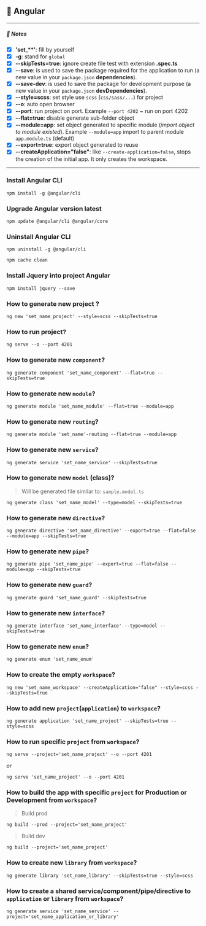 ## :tada: Angular
***

##### :pencil: Notes

- [x] **'set_\*\*'**: fill by yourself
- [x] **-g**: stand for `global`
- [x] **--skipTests=true**: ignore create file test with extension <b>.spec.ts</b>
- [x] **--save**: is used to save the package required for the application to run (a new value in your `package.json` <b>dependencies</b>).
- [x] **--save-dev**: is used to save the package for development purpose (a new value in your `package.json` <b>devDependencies</b>).
- [x] **--style=scss**: set style use `scss` (`css/sass/...`) for project
- [x] **--o**: auto open browser
- [x] **--port**: run project on port. Example `--port 4202` ~ run on port 4202 
- [x] **--flat=true**: disable generate sub-folder object
- [x] **--module=app**: set object generated to specific module (_import object to module existed_). Example `--module=app` import to parent module `app.module.ts` (default)
- [x] **--export=true**: export object generated to reuse
- [x] **--createApplication="false"**: like `--create-application=false`, stops the creation of the initial app. It only creates the workspace.

***

### Install Angular CLI

```shell
npm install -g @angular/cli
```

### Upgrade Angular version latest

```shell
npm update @angular/cli @angular/core
```

### Uninstall Angular CLI

```shell
npm uninstall -g @angular/cli

npm cache clean
```

### Install Jquery into project Angular

```shell
npm install jquery --save
```

### How to generate new project ?

```shell
ng new 'set_name_project' --style=scss --skipTests=true
```

### How to run project?

```shell
ng serve --o --port 4201
```

### How to generate new `component`?

```shell
ng generate component 'set_name_component' --flat=true --skipTests=true
```


### How to generate new `module`?

```shell
ng generate module 'set_name_module' --flat=true --module=app
```

### How to generate new `routing`?

```shell
ng generate module 'set_name'-routing --flat=true --module=app
```

### How to generate new `service`? 

```shell
ng generate service 'set_name_service' --skipTests=true
```

### How to generate new `model` (class)?

> Will be generated file similar to: `sample.model.ts`

```shell
ng generate class 'set_name_model' --type=model --skipTests=true 
```

### How to generate new `directive`?

```shell
ng generate directive 'set_name_directive' --export=true --flat=false --module=app --skipTests=true
```

### How to generate new `pipe`?

```shell
ng generate pipe 'set_name_pipe' --export=true --flat=false --module=app --skipTests=true
```

### How to generate new `guard`?

```shell
ng generate guard 'set_name_guard' --skipTests=true
```

### How to generate new `interface`?

```shell
ng generate interface 'set_name_interface' --type=model --skipTests=true
```

### How to generate new `enum`?

```shell
ng generate enum 'set_name_enum'
```

### How to create the empty `workspace`?

```shell
ng new 'set_name_workspace' --createApplication="false" --style=scss --skipTests=true
```

### How to add new `project`(`application`) to `workspace`?

```shell
ng generate application 'set_name_project' --skipTests=true --style=scss
```

### How to run specific `project` from `workspace`?

```shell
ng serve --project='set_name_project' --o --port 4201
```

_or_

```shell
ng serve 'set_name_project' --o --port 4201
```

### How to build the app with specific `project` for Production or Development from `workspace`?

> Build prod

```shell
ng build --prod --project='set_name_project'
```

> Build dev

```shell
ng build --project='set_name_project'
```

### How to create new `library` from `workspace`?

```shell
ng generate library 'set_name_library' --skipTests=true --style=scss
```

### How to create a shared service/component/pipe/directive to `application` or `library` from `workspace`?

```shell
ng generate service 'set_name_service' --project='set_name_application_or_library'
```


